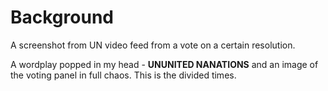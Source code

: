 # Background

A screenshot from UN video feed from a vote on a certain resolution.

A wordplay popped in my head - **UNUNITED NANATIONS** and an image of the voting panel in full chaos. This is the divided times.